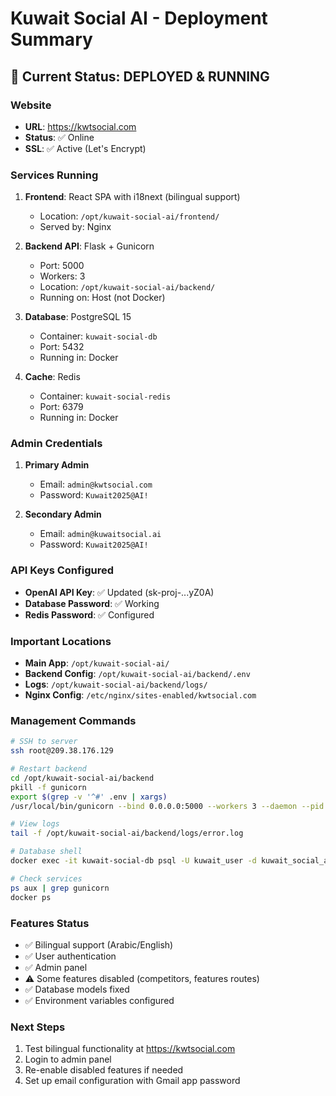 # Kuwait Social AI - Deployment Summary

## 🚀 Current Status: DEPLOYED & RUNNING

### Website
- **URL**: https://kwtsocial.com
- **Status**: ✅ Online
- **SSL**: ✅ Active (Let's Encrypt)

### Services Running
1. **Frontend**: React SPA with i18next (bilingual support)
   - Location: `/opt/kuwait-social-ai/frontend/`
   - Served by: Nginx

2. **Backend API**: Flask + Gunicorn
   - Port: 5000
   - Workers: 3
   - Location: `/opt/kuwait-social-ai/backend/`
   - Running on: Host (not Docker)

3. **Database**: PostgreSQL 15
   - Container: `kuwait-social-db`
   - Port: 5432
   - Running in: Docker

4. **Cache**: Redis
   - Container: `kuwait-social-redis`
   - Port: 6379
   - Running in: Docker

### Admin Credentials
1. **Primary Admin**
   - Email: `admin@kwtsocial.com`
   - Password: `Kuwait2025@AI!`

2. **Secondary Admin**
   - Email: `admin@kuwaitsocial.ai`
   - Password: `Kuwait2025@AI!`

### API Keys Configured
- **OpenAI API Key**: ✅ Updated (sk-proj-...yZ0A)
- **Database Password**: ✅ Working
- **Redis Password**: ✅ Configured

### Important Locations
- **Main App**: `/opt/kuwait-social-ai/`
- **Backend Config**: `/opt/kuwait-social-ai/backend/.env`
- **Logs**: `/opt/kuwait-social-ai/backend/logs/`
- **Nginx Config**: `/etc/nginx/sites-enabled/kwtsocial.com`

### Management Commands
```bash
# SSH to server
ssh root@209.38.176.129

# Restart backend
cd /opt/kuwait-social-ai/backend
pkill -f gunicorn
export $(grep -v '^#' .env | xargs)
/usr/local/bin/gunicorn --bind 0.0.0.0:5000 --workers 3 --daemon --pid /tmp/gunicorn.pid wsgi:app

# View logs
tail -f /opt/kuwait-social-ai/backend/logs/error.log

# Database shell
docker exec -it kuwait-social-db psql -U kuwait_user -d kuwait_social_ai

# Check services
ps aux | grep gunicorn
docker ps
```

### Features Status
- ✅ Bilingual support (Arabic/English)
- ✅ User authentication
- ✅ Admin panel
- ⚠️ Some features disabled (competitors, features routes)
- ✅ Database models fixed
- ✅ Environment variables configured

### Next Steps
1. Test bilingual functionality at https://kwtsocial.com
2. Login to admin panel
3. Re-enable disabled features if needed
4. Set up email configuration with Gmail app password